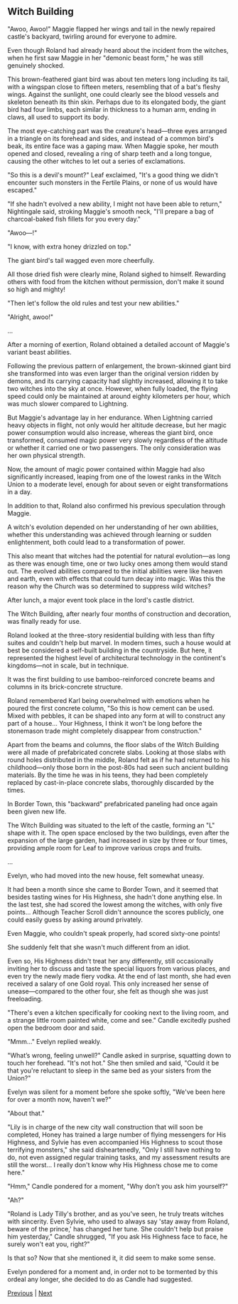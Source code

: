 ## Witch Building
"Awoo, Awoo!" Maggie flapped her wings and tail in the newly repaired castle's backyard, twirling around for everyone to admire.



Even though Roland had already heard about the incident from the witches, when he first saw Maggie in her "demonic beast form," he was still genuinely shocked.



This brown-feathered giant bird was about ten meters long including its tail, with a wingspan close to fifteen meters, resembling that of a bat's fleshy wings. Against the sunlight, one could clearly see the blood vessels and skeleton beneath its thin skin. Perhaps due to its elongated body, the giant bird had four limbs, each similar in thickness to a human arm, ending in claws, all used to support its body.



The most eye-catching part was the creature's head—three eyes arranged in a triangle on its forehead and sides, and instead of a common bird's beak, its entire face was a gaping maw. When Maggie spoke, her mouth opened and closed, revealing a ring of sharp teeth and a long tongue, causing the other witches to let out a series of exclamations.



"So this is a devil's mount?" Leaf exclaimed, "It's a good thing we didn't encounter such monsters in the Fertile Plains, or none of us would have escaped."



"If she hadn't evolved a new ability, I might not have been able to return," Nightingale said, stroking Maggie's smooth neck, "I'll prepare a bag of charcoal-baked fish fillets for you every day."



"Awoo—!"



"I know, with extra honey drizzled on top."



The giant bird's tail wagged even more cheerfully.

All those dried fish were clearly mine, Roland sighed to himself. Rewarding others with food from the kitchen without permission, don't make it sound so high and mighty!

"Then let's follow the old rules and test your new abilities."

"Alright, awoo!"

...

After a morning of exertion, Roland obtained a detailed account of Maggie's variant beast abilities.

Following the previous pattern of enlargement, the brown-skinned giant bird she transformed into was even larger than the original version ridden by demons, and its carrying capacity had slightly increased, allowing it to take two witches into the sky at once. However, when fully loaded, the flying speed could only be maintained at around eighty kilometers per hour, which was much slower compared to Lightning.

But Maggie's advantage lay in her endurance. When Lightning carried heavy objects in flight, not only would her altitude decrease, but her magic power consumption would also increase, whereas the giant bird, once transformed, consumed magic power very slowly regardless of the altitude or whether it carried one or two passengers. The only consideration was her own physical strength.

Now, the amount of magic power contained within Maggie had also significantly increased, leaping from one of the lowest ranks in the Witch Union to a moderate level, enough for about seven or eight transformations in a day.



In addition to that, Roland also confirmed his previous speculation through Maggie.

A witch's evolution depended on her understanding of her own abilities, whether this understanding was achieved through learning or sudden enlightenment, both could lead to a transformation of power.

This also meant that witches had the potential for natural evolution—as long as there was enough time, one or two lucky ones among them would stand out. The evolved abilities compared to the initial abilities were like heaven and earth, even with effects that could turn decay into magic. Was this the reason why the Church was so determined to suppress wild witches?



After lunch, a major event took place in the lord's castle district.

The Witch Building, after nearly four months of construction and decoration, was finally ready for use.

Roland looked at the three-story residential building with less than fifty suites and couldn't help but marvel. In modern times, such a house would at best be considered a self-built building in the countryside. But here, it represented the highest level of architectural technology in the continent's kingdoms—not in scale, but in technique.

It was the first building to use bamboo-reinforced concrete beams and columns in its brick-concrete structure.

Roland remembered Karl being overwhelmed with emotions when he poured the first concrete column, "So this is how cement can be used. Mixed with pebbles, it can be shaped into any form at will to construct any part of a house... Your Highness, I think it won't be long before the stonemason trade might completely disappear from construction."

Apart from the beams and columns, the floor slabs of the Witch Building were all made of prefabricated concrete slabs. Looking at those slabs with round holes distributed in the middle, Roland felt as if he had returned to his childhood—only those born in the post-80s had seen such ancient building materials. By the time he was in his teens, they had been completely replaced by cast-in-place concrete slabs, thoroughly discarded by the times.



In Border Town, this "backward" prefabricated paneling had once again been given new life.

The Witch Building was situated to the left of the castle, forming an "L" shape with it. The open space enclosed by the two buildings, even after the expansion of the large garden, had increased in size by three or four times, providing ample room for Leaf to improve various crops and fruits.

...

Evelyn, who had moved into the new house, felt somewhat uneasy.

It had been a month since she came to Border Town, and it seemed that besides tasting wines for His Highness, she hadn't done anything else. In the last test, she had scored the lowest among the witches, with only five points... Although Teacher Scroll didn't announce the scores publicly, one could easily guess by asking around privately.

Even Maggie, who couldn't speak properly, had scored sixty-one points!

She suddenly felt that she wasn't much different from an idiot.

Even so, His Highness didn't treat her any differently, still occasionally inviting her to discuss and taste the special liquors from various places, and even try the newly made fiery vodka. At the end of last month, she had even received a salary of one Gold royal. This only increased her sense of unease—compared to the other four, she felt as though she was just freeloading.

"There's even a kitchen specifically for cooking next to the living room, and a strange little room painted white, come and see." Candle excitedly pushed open the bedroom door and said.



"Mmm..." Evelyn replied weakly.



"What’s wrong, feeling unwell?" Candle asked in surprise, squatting down to touch her forehead. "It's not hot." She then smiled and said, "Could it be that you're reluctant to sleep in the same bed as your sisters from the Union?"



Evelyn was silent for a moment before she spoke softly, "We've been here for over a month now, haven't we?"



"About that."



"Lily is in charge of the new city wall construction that will soon be completed, Honey has trained a large number of flying messengers for His Highness, and Sylvie has even accompanied His Highness to scout those terrifying monsters," she said disheartenedly, "Only I still have nothing to do, not even assigned regular training tasks, and my assessment results are still the worst... I really don't know why His Highness chose me to come here."



"Hmm," Candle pondered for a moment, "Why don’t you ask him yourself?"



"Ah?"



"Roland is Lady Tilly's brother, and as you've seen, he truly treats witches with sincerity. Even Sylvie, who used to always say 'stay away from Roland, beware of the prince,' has changed her tune. She couldn't help but praise him yesterday," Candle shrugged, "If you ask His Highness face to face, he surely won't eat you, right?"



Is that so? Now that she mentioned it, it did seem to make some sense.



Evelyn pondered for a moment and, in order not to be tormented by this ordeal any longer, she decided to do as Candle had suggested.





[Previous](CH0299.md) | [Next](CH0301.md)

